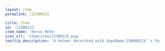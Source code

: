 ```yaml
---
layout: item
permalink: /11300131

title: Item
id: '11300131'
item_name: 'Horus Helm'
icon_url: 'item/icon/11300131.png'
tooltip_description: 'A helmet decorated with $npcName:23000021$''s feathers and beak, worthy of the ones who battled mighty Shinsoo.'
---
```

